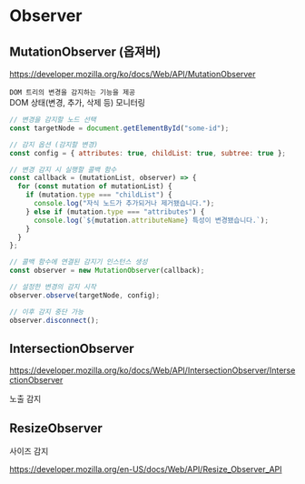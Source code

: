 # Observer

## MutationObserver (옵져버)

https://developer.mozilla.org/ko/docs/Web/API/MutationObserver

`DOM 트리의 변경을 감지하는 기능을 제공`  
DOM 상태(변경, 추가, 삭제 등) 모니터링

```javascript
// 변경을 감지할 노드 선택
const targetNode = document.getElementById("some-id");

// 감지 옵션 (감지할 변경)
const config = { attributes: true, childList: true, subtree: true };

// 변경 감지 시 실행할 콜백 함수
const callback = (mutationList, observer) => {
  for (const mutation of mutationList) {
    if (mutation.type === "childList") {
      console.log("자식 노드가 추가되거나 제거됐습니다.");
    } else if (mutation.type === "attributes") {
      console.log(`${mutation.attributeName} 특성이 변경됐습니다.`);
    }
  }
};

// 콜백 함수에 연결된 감지기 인스턴스 생성
const observer = new MutationObserver(callback);

// 설정한 변경의 감지 시작
observer.observe(targetNode, config);

// 이후 감지 중단 가능
observer.disconnect();
```

## IntersectionObserver

https://developer.mozilla.org/ko/docs/Web/API/IntersectionObserver/IntersectionObserver

노출 감지

## ResizeObserver

사이즈 감지

https://developer.mozilla.org/en-US/docs/Web/API/Resize_Observer_API
